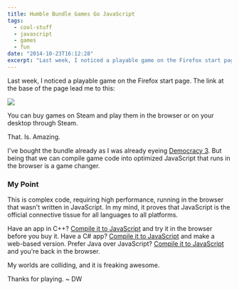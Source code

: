 ```yaml
---
title: Humble Bundle Games Go JavaScript
tags:
  - cool-stuff
  - javascript
  - games
  - fun
date: "2014-10-23T16:12:28"
excerpt: "Last week, I noticed a playable game on the Firefox start page."
---
```


Last week, I noticed a playable game on the Firefox start page. The link at the base of the page lead me to this:

![][1]

You can buy games on Steam and play them in the browser or on your desktop through Steam.

That. Is. Amazing.

I've bought the bundle already as I was already eyeing [Democracy 3](http://www.positech.co.uk/democracy3/). But being that we can compile game code into optimized JavaScript that runs in the browser is a game changer.

### My Point

This is complex code, requiring high performance, running in the browser that wasn't written in JavaScript. In my mind, it proves that JavaScript is the official connective tissue for all languages to all platforms.

Have an app in C++? [Compile it to JavaScript](http://kripken.github.io/mloc_emscripten_talk/gindex.html#/) and try it in the browser before you buy it. Have a C# app? [Compile it to JavaScript](http://jsil.org/) and make a web-based version. Prefer Java over JavaScript? [Compile it to JavaScript](http://www.gwtproject.org/) and you're back in the browser.

My worlds are colliding, and it is freaking awesome.

Thanks for playing. ~ DW

[1]: humblebundle-1.png